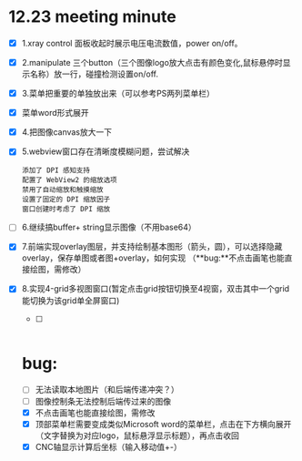 # 12.23 meeting minute

- [x] 1.xray control 面板收起时展示电压电流数值，power on/off。

- [x] 2.manipulate 三个button（三个图像logo放大点击有颜色变化,鼠标悬停时显示名称）放一行，碰撞检测设置on/off.

- [x] 3.菜单把重要的单独放出来（可以参考PS两列菜单栏）

- [x] 菜单word形式展开

- [x] 4.把图像canvas放大一下

- [x] 5.webview窗口存在清晰度模糊问题，尝试解决  

  ```
  添加了 DPI 感知支持
  配置了 WebView2 的缩放选项
  禁用了自动缩放和触摸缩放
  设置了固定的 DPI 缩放因子
  窗口创建时考虑了 DPI 缩放
  ```

- [ ] 6.继续搞buffer+ string显示图像（不用base64）

- [x] 7.前端实现overlay图层，并支持绘制基本图形（箭头，圆），可以选择隐藏overlay，保存单图或者图+overlay，如何实现 （**bug:**不点击画笔也能直接绘图，需修改）

- [x] 8.实现4-grid多视图窗口(暂定点击grid按钮切换至4视窗，双击其中一个grid能切换为该grid单全屏窗口) 

  - [ ] ```
    
    ```
  # bug:
  
    - [ ] 无法读取本地图片（和后端传递冲突？）
    - [ ] 图像控制条无法控制后端传过来的图像
    - [x] 不点击画笔也能直接绘图，需修改
    - [x] 顶部菜单栏需要变成类似Microsoft word的菜单栏，点击在下方横向展开（文字替换为对应logo，鼠标悬浮显示标题），再点击收回
    - [x] CNC轴显示计算后坐标（输入移动值+-）
    ```
  
    
    ```





